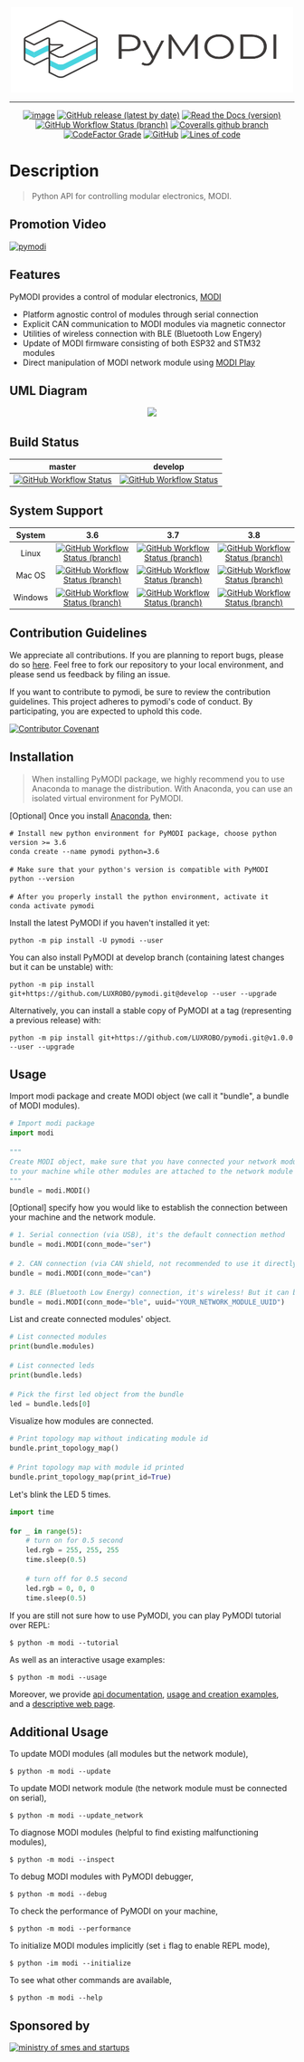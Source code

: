 <p align="center">
	<img src="https://github.com/LUXROBO/pymodi/blob/master/docs/_static/img/logo.png?raw=true" width="500" height="150">
</p>

--------
<div align="center">

[![image](https://img.shields.io/pypi/pyversions/pymodi.svg?style=flat-square)](https://pypi.python.org/pypi/pymodi)
[![GitHub release (latest by date)](https://img.shields.io/github/v/release/LUXROBO/pymodi?style=flat-square)](https://pypi.python.org/pypi/pymodi)
[![Read the Docs (version)](https://img.shields.io/readthedocs/pymodi/master?style=flat-square)](https://pymodi.readthedocs.io/en/master/?badge=master)
[![GitHub Workflow Status (branch)](https://img.shields.io/github/workflow/status/LUXROBO/pymodi/Build%20Status/master?style=flat-square)](https://github.com/LUXROBO/pymodi/actions)
[![Coveralls github branch](https://img.shields.io/coveralls/github/LUXROBO/pymodi/master?style=flat-square)](https://coveralls.io/github/LUXROBO/pymodi)
[![CodeFactor Grade](https://img.shields.io/codefactor/grade/github/LUXROBO/pymodi/master?style=flat-square)](https://www.codefactor.io/repository/github/luxrobo/pymodi/overview/master)
[![GitHub](https://img.shields.io/github/license/LUXROBO/pymodi?style=flat-square&color=blue)](https://github.com/LUXROBO/pymodi/blob/master/LICENSE)
[![Lines of code](https://img.shields.io/tokei/lines/github/LUXROBO/pymodi?style=flat-square)](https://github.com/LUXROBO/pymodi/tree/master/modi)

</div>

Description
===========
> Python API for controlling modular electronics, MODI.

Promotion Video
---------------
[![pymodi](https://github.com/LUXROBO/pymodi/blob/master/docs/_static/video/pymodi-intro.gif)](https://www.youtube.com/watch?v=7ciGw8V-8sM)

Features
--------
PyMODI provides a control of modular electronics, [MODI](https://modi.luxrobo.com/en)
* Platform agnostic control of modules through serial connection
* Explicit CAN communication to MODI modules via magnetic connector
* Utilities of wireless connection with BLE (Bluetooth Low Engery)
* Update of MODI firmware consisting of both ESP32 and STM32 modules
* Direct manipulation of MODI network module using [MODI Play](https://play.google.com/store/apps/details?id=com.luxrobo.modiplay&hl=en_US)

UML Diagram
-----------
<p align="center">
    <img src="https://github.com/LUXROBO/pymodi/blob/master/docs/_static/img/umldiagram.svg?raw=true">
</p>

Build Status
------------
|master|develop|
|:---:|:---:|
| [![GitHub Workflow Status](https://img.shields.io/github/workflow/status/LUXROBO/pymodi/Build%20Status?label=master&branch=master&logo=github&style=flat-square)](https://github.com/LUXROBO/pymodi/actions) | [![GitHub Workflow Status](https://img.shields.io/github/workflow/status/LUXROBO/pymodi/Build%20Status?label=develop&branch=develop&logo=github&style=flat-square)](https://github.com/LUXROBO/pymodi/actions)

System Support
--------------
| System | 3.6 | 3.7 | 3.8 |
| :---: | :---: | :---: | :---: |
| Linux | [![GitHub Workflow Status (branch)](https://img.shields.io/github/workflow/status/LUXROBO/pymodi/Unit%20Test%20(Ubuntu)/master?label=Unit%20Test%20%28Ubuntu%29&logo=github&style=flat-square)](https://github.com/LUXROBO/pymodi/actions) | [![GitHub Workflow Status (branch)](https://img.shields.io/github/workflow/status/LUXROBO/pymodi/Unit%20Test%20(Ubuntu)/master?label=Unit%20Test%20%28Ubuntu%29&logo=github&style=flat-square)](https://github.com/LUXROBO/pymodi/actions) |[![GitHub Workflow Status (branch)](https://img.shields.io/github/workflow/status/LUXROBO/pymodi/Unit%20Test%20(Ubuntu)/master?label=Unit%20Test%20%28Ubuntu%29&logo=github&style=flat-square)](https://github.com/LUXROBO/pymodi/actions)
| Mac OS | [![GitHub Workflow Status (branch)](https://img.shields.io/github/workflow/status/LUXROBO/pymodi/Unit%20Test%20(macOS)/master?label=Unit%20Test%20%28macOS%29&logo=github&style=flat-square)](https://github.com/LUXROBO/pymodi/actions) |[![GitHub Workflow Status (branch)](https://img.shields.io/github/workflow/status/LUXROBO/pymodi/Unit%20Test%20(macOS)/master?label=Unit%20Test%20%28macOS%29&logo=github&style=flat-square)](https://github.com/LUXROBO/pymodi/actions) | [![GitHub Workflow Status (branch)](https://img.shields.io/github/workflow/status/LUXROBO/pymodi/Unit%20Test%20(macOS)/master?label=Unit%20Test%20%28macOS%29&logo=github&style=flat-square)](https://github.com/LUXROBO/pymodi/actions)
| Windows | [![GitHub Workflow Status (branch)](https://img.shields.io/github/workflow/status/LUXROBO/pymodi/Unit%20Test%20(Windows)/master?label=Unit%20Test%20%28Windows%29&logo=github&style=flat-square)](https://github.com/LUXROBO/pymodi/actions) | [![GitHub Workflow Status (branch)](https://img.shields.io/github/workflow/status/LUXROBO/pymodi/Unit%20Test%20(Windows)/master?label=Unit%20Test%20%28Windows%29&logo=github&style=flat-square)](https://github.com/LUXROBO/pymodi/actions) | [![GitHub Workflow Status (branch)](https://img.shields.io/github/workflow/status/LUXROBO/pymodi/Unit%20Test%20(Windows)/master?label=Unit%20Test%20%28Windows%29&logo=github&style=flat-square)](https://github.com/LUXROBO/pymodi/actions)

Contribution Guidelines
-----------------------
We appreciate all contributions. If you are planning to report bugs, please do so [here](https://github.com/LUXROBO/pymodi/issues). Feel free to fork our repository to your local environment, and please send us feedback by filing an issue.

If you want to contribute to pymodi, be sure to review the contribution guidelines. This project adheres to pymodi's code of conduct. By participating, you are expected to uphold this code.

[![Contributor Covenant](https://img.shields.io/badge/Contributor%20Covenant-v2.0%20adopted-ff69b4.svg?style=flat-square)](CODE_OF_CONDUCT.md)

Installation
------------
> When installing PyMODI package, we highly recommend you to use Anaconda to manage the distribution. With Anaconda, you can use an isolated virtual environment for PyMODI.

[Optional] Once you install [Anaconda](https://docs.anaconda.com/anaconda/install/), then:
```commandline
# Install new python environment for PyMODI package, choose python version >= 3.6
conda create --name pymodi python=3.6

# Make sure that your python's version is compatible with PyMODI
python --version

# After you properly install the python environment, activate it
conda activate pymodi
```

Install the latest PyMODI if you haven't installed it yet:
```commandline
python -m pip install -U pymodi --user
```

You can also install PyMODI at develop branch (containing latest changes but it can be unstable) with:
```commandline
python -m pip install git+https://github.com/LUXROBO/pymodi.git@develop --user --upgrade
```
Alternatively, you can install a stable copy of PyMODI at a tag (representing a previous release) with:
```commandline
python -m pip install git+https://github.com/LUXROBO/pymodi.git@v1.0.0 --user --upgrade
```

Usage
-----
Import modi package and create MODI object (we call it "bundle", a bundle of MODI modules).
```python
# Import modi package
import modi

"""
Create MODI object, make sure that you have connected your network module
to your machine while other modules are attached to the network module
"""
bundle = modi.MODI()
```

[Optional] specify how you would like to establish the connection between your machine and the network module.
```python
# 1. Serial connection (via USB), it's the default connection method
bundle = modi.MODI(conn_mode="ser")

# 2. CAN connection (via CAN shield, not recommended to use it directly)
bundle = modi.MODI(conn_mode="can")

# 3. BLE (Bluetooth Low Energy) connection, it's wireless! But it can be slow :(
bundle = modi.MODI(conn_mode="ble", uuid="YOUR_NETWORK_MODULE_UUID")
```

List and create connected modules' object.
```python
# List connected modules
print(bundle.modules)

# List connected leds
print(bundle.leds)

# Pick the first led object from the bundle
led = bundle.leds[0]
```

Visualize how modules are connected.
```python
# Print topology map without indicating module id
bundle.print_topology_map()

# Print topology map with module id printed
bundle.print_topology_map(print_id=True)
```

Let's blink the LED 5 times.
```python
import time

for _ in range(5):
    # turn on for 0.5 second
    led.rgb = 255, 255, 255
    time.sleep(0.5)

    # turn off for 0.5 second
    led.rgb = 0, 0, 0
    time.sleep(0.5)
```

If you are still not sure how to use PyMODI, you can play PyMODI tutorial over REPL:
```commandline
$ python -m modi --tutorial
```
As well as an interactive usage examples:
```commandline
$ python -m modi --usage
```

Moreover, we provide [api documentation](https://pymodi.readthedocs.io/en/master/), [usage and creation examples](examples), and a [descriptive web page](https://luxrobo.github.io/pymodi).

Additional Usage
----------------
To update MODI modules (all modules but the network module),
```commandline
$ python -m modi --update
```

To update MODI network module (the network module must be connected on serial),
```commandline
$ python -m modi --update_network
```

To diagnose MODI modules (helpful to find existing malfunctioning modules),
```commandline
$ python -m modi --inspect
```

To debug MODI modules with PyMODI debugger,
```commandline
$ python -m modi --debug
```

To check the performance of PyMODI on your machine,
```commandline
$ python -m modi --performance
```

To initialize MODI modules implicitly (set `i` flag to enable REPL mode),
```commandline
$ python -im modi --initialize
```

To see what other commands are available,
```commandline
$ python -m modi --help
```

Sponsored by
------------
[![ministry of smes and startups](https://gtihub.com/LUXROBO/pymodi/blob/master/docs/_static/img/smes_startups.png?raw=true)](https://www.mss.go.kr/site/eng/main.do)
